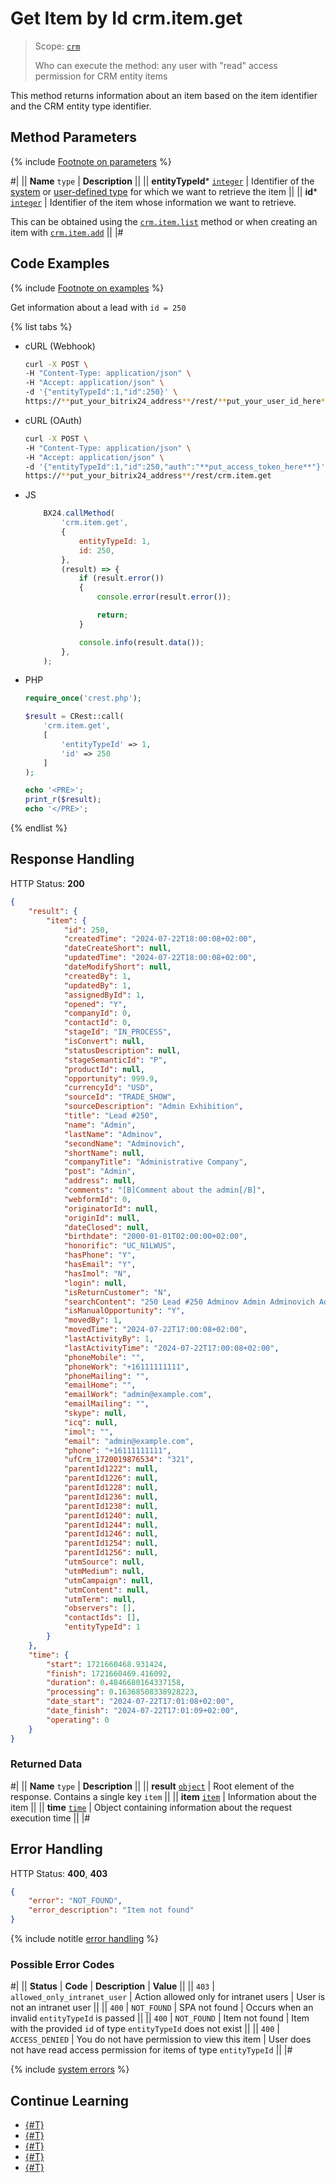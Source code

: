 # Get Item by Id crm.item.get

> Scope: [`crm`](../../scopes/permissions.md)
> 
> Who can execute the method: any user with "read" access permission for CRM entity items

This method returns information about an item based on the item identifier and the CRM entity type identifier.

## Method Parameters

{% include [Footnote on parameters](../../../_includes/required.md) %}

#|
|| **Name**
`type` | **Description** ||
|| **entityTypeId***
[`integer`][1] | Identifier of the [system](./index.md) or [user-defined type](./user-defined-object-types/index.md) for which we want to retrieve the item ||
|| **id***
[`integer`][1] | Identifier of the item whose information we want to retrieve.

This can be obtained using the [`crm.item.list`](./crm-item-list.md) method or when creating an item with [`crm.item.add`](./crm-item-add.md) ||
|#

## Code Examples

{% include [Footnote on examples](../../../_includes/examples.md) %}

Get information about a lead with `id = 250`

{% list tabs %}

- cURL (Webhook)

    ```bash
    curl -X POST \
    -H "Content-Type: application/json" \
    -H "Accept: application/json" \
    -d '{"entityTypeId":1,"id":250}' \
    https://**put_your_bitrix24_address**/rest/**put_your_user_id_here**/**put_your_webhook_here**/crm.item.get
    ```

- cURL (OAuth)

    ```bash
    curl -X POST \
    -H "Content-Type: application/json" \
    -H "Accept: application/json" \
    -d '{"entityTypeId":1,"id":250,"auth":"**put_access_token_here**"}' \
    https://**put_your_bitrix24_address**/rest/crm.item.get
    ```

- JS

    ```js
        BX24.callMethod(
            'crm.item.get',
            {
                entityTypeId: 1,
                id: 250,
            },
            (result) => {
                if (result.error())
                {
                    console.error(result.error());

                    return;
                }

                console.info(result.data());
            },
        );
    ```

- PHP

    ```php
    require_once('crest.php');

    $result = CRest::call(
        'crm.item.get',
        [
            'entityTypeId' => 1,
            'id' => 250
        ]
    );

    echo '<PRE>';
    print_r($result);
    echo '</PRE>';
    ```

{% endlist %}

## Response Handling

HTTP Status: **200**

```json
{
    "result": {
        "item": {
            "id": 250,
            "createdTime": "2024-07-22T18:00:08+02:00",
            "dateCreateShort": null,
            "updatedTime": "2024-07-22T18:00:08+02:00",
            "dateModifyShort": null,
            "createdBy": 1,
            "updatedBy": 1,
            "assignedById": 1,
            "opened": "Y",
            "companyId": 0,
            "contactId": 0,
            "stageId": "IN_PROCESS",
            "isConvert": null,
            "statusDescription": null,
            "stageSemanticId": "P",
            "productId": null,
            "opportunity": 999.9,
            "currencyId": "USD",
            "sourceId": "TRADE_SHOW",
            "sourceDescription": "Admin Exhibition",
            "title": "Lead #250",
            "name": "Admin",
            "lastName": "Adminov",
            "secondName": "Adminovich",
            "shortName": null,
            "companyTitle": "Administrative Company",
            "post": "Admin",
            "address": null,
            "comments": "[B]Comment about the admin[/B]",
            "webformId": 0,
            "originatorId": null,
            "originId": null,
            "dateClosed": null,
            "birthdate": "2000-01-01T02:00:00+02:00",
            "honorific": "UC_N1LWUS",
            "hasPhone": "Y",
            "hasEmail": "Y",
            "hasImol": "N",
            "login": null,
            "isReturnCustomer": "N",
            "searchContent": "250 Lead #250 Adminov Admin Adminovich Administrative Company 999.90 US Dollar 6111111111 111111111 11111111 1111111 111111 11111 1111 111 nqzva rknzcyr pbz In Process Exhibition Admin Exhibition Admin [O]Comment about the admin[/O] 321",
            "isManualOpportunity": "Y",
            "movedBy": 1,
            "movedTime": "2024-07-22T17:00:08+02:00",
            "lastActivityBy": 1,
            "lastActivityTime": "2024-07-22T17:00:08+02:00",
            "phoneMobile": "",
            "phoneWork": "+16111111111",
            "phoneMailing": "",
            "emailHome": "",
            "emailWork": "admin@example.com",
            "emailMailing": "",
            "skype": null,
            "icq": null,
            "imol": "",
            "email": "admin@example.com",
            "phone": "+16111111111",
            "ufCrm_1720019876534": "321",
            "parentId1222": null,
            "parentId1226": null,
            "parentId1228": null,
            "parentId1236": null,
            "parentId1238": null,
            "parentId1240": null,
            "parentId1244": null,
            "parentId1246": null,
            "parentId1254": null,
            "parentId1256": null,
            "utmSource": null,
            "utmMedium": null,
            "utmCampaign": null,
            "utmContent": null,
            "utmTerm": null,
            "observers": [],
            "contactIds": [],
            "entityTypeId": 1
        }
    },
    "time": {
        "start": 1721660468.931424,
        "finish": 1721660469.416092,
        "duration": 0.4846680164337158,
        "processing": 0.16368508338928223,
        "date_start": "2024-07-22T17:01:08+02:00",
        "date_finish": "2024-07-22T17:01:09+02:00",
        "operating": 0
    }
}
```

### Returned Data

#|
|| **Name**
`type` | **Description** ||
|| **result**
[`object`][1] | Root element of the response. Contains a single key `item` ||
|| **item**
[`item`](./crm-item-add.md#item) | Information about the item ||
|| **time**
[`time`][1] | Object containing information about the request execution time ||
|#

## Error Handling

HTTP Status: **400**, **403**

```json
{
    "error": "NOT_FOUND",
    "error_description": "Item not found"
}
```

{% include notitle [error handling](../../../_includes/error-info.md) %}

### Possible Error Codes

#|
|| **Status** | **Code**                          | **Description**                                     | **Value**                                                    ||
|| `403`      | `allowed_only_intranet_user`     | Action allowed only for intranet users             | User is not an intranet user                                 ||
|| `400`      | `NOT_FOUND`                      | SPA not found                                       | Occurs when an invalid `entityTypeId` is passed             ||
|| `400`      | `NOT_FOUND`                      | Item not found                                      | Item with the provided `id` of type `entityTypeId` does not exist ||
|| `400`      | `ACCESS_DENIED`                  | You do not have permission to view this item       | User does not have read access permission for items of type `entityTypeId` ||
|#

{% include [system errors](./../../../_includes/system-errors.md) %}

## Continue Learning

- [{#T}](./crm-item-add.md)
- [{#T}](./crm-item-update.md)
- [{#T}](./crm-item-list.md)
- [{#T}](./crm-item-delete.md)
- [{#T}](./crm-item-fields.md)

[1]: ../data-types.md